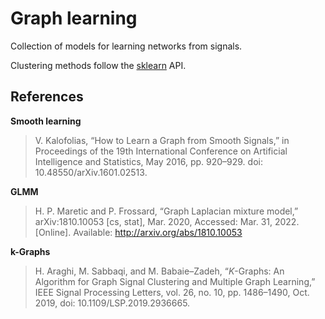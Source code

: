 Graph learning
==============================

Collection of models for learning networks from signals.

Clustering methods follow the [sklearn](https://scikit-learn.org/stable/) API.

## References

**Smooth learning**

> V. Kalofolias, “How to Learn a Graph from Smooth Signals,” in Proceedings of the 19th International Conference on Artificial Intelligence and Statistics, May 2016, pp. 920–929. doi: 10.48550/arXiv.1601.02513.

**GLMM**

> H. P. Maretic and P. Frossard, “Graph Laplacian mixture model,” arXiv:1810.10053 [cs, stat], Mar. 2020, Accessed: Mar. 31, 2022. [Online]. Available: http://arxiv.org/abs/1810.10053

**k-Graphs**

> H. Araghi, M. Sabbaqi, and M. Babaie–Zadeh, “$K$-Graphs: An Algorithm for Graph Signal Clustering and Multiple Graph Learning,” IEEE Signal Processing Letters, vol. 26, no. 10, pp. 1486–1490, Oct. 2019, doi: 10.1109/LSP.2019.2936665.

